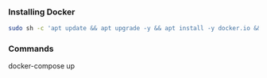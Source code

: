 ### Installing Docker 
``` bash
sudo sh -c 'apt update && apt upgrade -y && apt install -y docker.io && usermod -aG docker alex && shutdown -r 0'
```

### Commands

docker-compose up